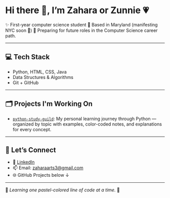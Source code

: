 # Hi there 👋, I’m Zahara or Zunnie 💗

✨ First-year computer science student 
📍 Based in Maryland (manifesting NYC soon 🗽) 
🎯 Preparing for future roles in the Computer Science career path.

---

## 💻 Tech Stack
- Python, HTML, CSS, Java
- Data Structures & Algorithms
- Git + GitHub

---

## 🗂️ Projects I'm Working On

- [`python-study-guild`](https://github.com/zahara-robinson/Python-Study-Guild): My personal learning journey through Python — organized by topic with examples, color-coded notes, and explanations for every concept.

---

## 💬 Let’s Connect
- 💼 [LinkedIn](https://www.linkedin.com/in/zunrah-robinson-36a12535b/)
- 📫 Email: zaharaarts3@gmail.com
- 🌐 GitHub Projects below ↓

---

🌷 *Learning one pastel-colored line of code at a time.* 🌷
